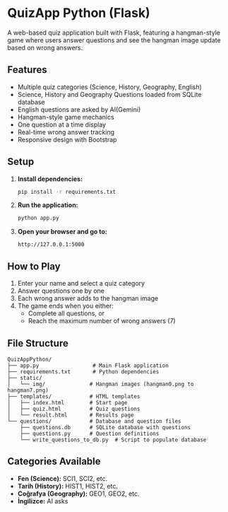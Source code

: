 # QuizApp Python (Flask)

A web-based quiz application built with Flask, featuring a hangman-style game where users answer questions and see the hangman image update based on wrong answers.

## Features

- Multiple quiz categories (Science, History, Geography, English)
- Science, History and Geography Questions loaded from SQLite database
- English questions are asked by AI(Gemini)
- Hangman-style game mechanics
- One question at a time display
- Real-time wrong answer tracking
- Responsive design with Bootstrap

## Setup

1. **Install dependencies:**
   ```bash
   pip install -r requirements.txt
   ```

2. **Run the application:**
   ```bash
   python app.py
   ```

3. **Open your browser and go to:**
   ```
   http://127.0.0.1:5000
   ```

## How to Play

1. Enter your name and select a quiz category
2. Answer questions one by one
3. Each wrong answer adds to the hangman image
4. The game ends when you either:
   - Complete all questions, or
   - Reach the maximum number of wrong answers (7)

## File Structure

```
QuizAppPython/
├── app.py                 # Main Flask application
├── requirements.txt       # Python dependencies
├── static/
│   └── img/              # Hangman images (hangman0.png to hangman7.png)
├── templates/            # HTML templates
│   ├── index.html        # Start page
│   ├── quiz.html         # Quiz questions
│   └── result.html       # Results page
└── questions/            # Database and question files
    ├── questions.db      # SQLite database with questions
    ├── questions.py      # Question definitions
    └── write_questions_to_db.py  # Script to populate database
```

## Categories Available

- **Fen (Science):** SCI1, SCI2, etc.
- **Tarih (History):** HIST1, HIST2, etc.
- **Coğrafya (Geography):** GEO1, GEO2, etc.
- **İngilizce:** AI asks   
